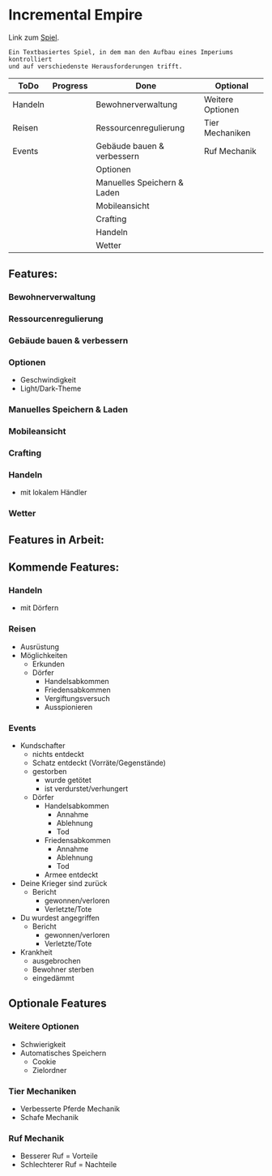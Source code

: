 # Incremental Empire
Link zum [Spiel](https://xxnicksonxx.github.io/Incremental-Empire/).

```
Ein Textbasiertes Spiel, in dem man den Aufbau eines Imperiums kontrolliert
und auf verschiedenste Herausforderungen trifft.
```

| ToDo  | Progress | Done                      | Optional       |
| ----- | -------- | ------------------------- | -------------- |
|Handeln|          |Bewohnerverwaltung         |Weitere Optionen|
|Reisen |          |Ressourcenregulierung      |Tier Mechaniken |
|Events |          |Gebäude bauen & verbessern |Ruf Mechanik    |
|       |          |Optionen                   |                |
|       |          |Manuelles Speichern & Laden|                |
|       |          |Mobileansicht              |                |
|       |          |Crafting                   |                |
|       |          |Handeln                    |                |
|       |          |Wetter                     |                |

## Features:
### Bewohnerverwaltung
### Ressourcenregulierung
### Gebäude bauen & verbessern
### Optionen
- Geschwindigkeit
- Light/Dark-Theme
### Manuelles Speichern & Laden
### Mobileansicht
### Crafting
### Handeln
- mit lokalem Händler
### Wetter

## Features in Arbeit:

## Kommende Features:
### Handeln
- mit Dörfern
### Reisen
- Ausrüstung
- Möglichkeiten
  - Erkunden
  - Dörfer
    - Handelsabkommen
    - Friedensabkommen
    - Vergiftungsversuch
    - Ausspionieren
### Events
- Kundschafter
  - nichts entdeckt
  - Schatz entdeckt (Vorräte/Gegenstände)
  - gestorben
    - wurde getötet
    - ist verdurstet/verhungert
  - Dörfer
    - Handelsabkommen
      - Annahme
      - Ablehnung
      - Tod
    - Friedensabkommen
      - Annahme
      - Ablehnung
      - Tod
    - Armee entdeckt
- Deine Krieger sind zurück
  - Bericht
    - gewonnen/verloren
    - Verletzte/Tote
- Du wurdest angegriffen
  - Bericht
    - gewonnen/verloren
    - Verletzte/Tote
- Krankheit
  - ausgebrochen
  - Bewohner sterben
  - eingedämmt

## Optionale Features
### Weitere Optionen
- Schwierigkeit
- Automatisches Speichern
  - Cookie
  - Zielordner
### Tier Mechaniken
- Verbesserte Pferde Mechanik
- Schafe Mechanik
### Ruf Mechanik
- Besserer Ruf = Vorteile
- Schlechterer Ruf = Nachteile
